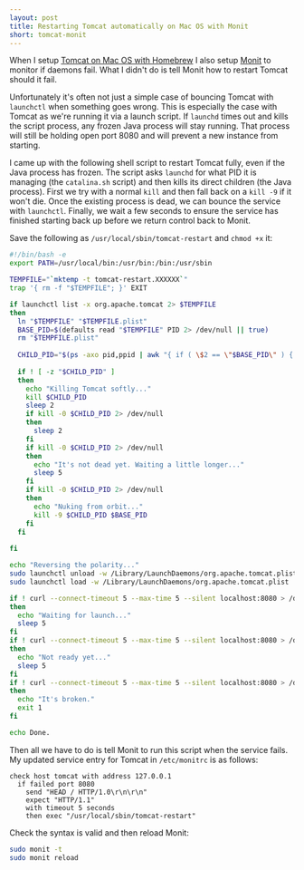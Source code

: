 ```yaml
---
layout: post
title: Restarting Tomcat automatically on Mac OS with Monit
short: tomcat-monit
---
```


When I setup [Tomcat on Mac OS with Homebrew](/posts/mac-os-rails-server#tomcat) I also setup [Monit](/posts/mac-os-rails-server#monit) to monitor if daemons fail. What I didn't do is tell Monit how to restart Tomcat should it fail.

Unfortunately it's often not just a simple case of bouncing Tomcat with `launchctl` when something goes wrong. This is especially the case with Tomcat as we're running it via a launch script. If `launchd` times out and kills the script process, any frozen Java process will stay running. That process will still be holding open port 8080 and will prevent a new instance from starting.

I came up with the following shell script to restart Tomcat fully, even if the Java process has frozen. The script asks `launchd` for what PID it is managing (the `catalina.sh` script) and then kills its direct children (the Java process). First we try with a normal `kill` and then fall back on a `kill -9` if it won't die. Once the existing process is dead, we can bounce the service with `launchctl`. Finally, we wait a few seconds to ensure the service has finished starting back up before we return control back to Monit.

Save the following as `/usr/local/sbin/tomcat-restart` and `chmod +x` it:

``` bash
#!/bin/bash -e
export PATH=/usr/local/bin:/usr/bin:/bin:/usr/sbin

TEMPFILE="`mktemp -t tomcat-restart.XXXXXX`"
trap '{ rm -f "$TEMPFILE"; }' EXIT

if launchctl list -x org.apache.tomcat 2> $TEMPFILE
then
  ln "$TEMPFILE" "$TEMPFILE.plist"
  BASE_PID=$(defaults read "$TEMPFILE" PID 2> /dev/null || true)
  rm "$TEMPFILE.plist"
  
  CHILD_PID="$(ps -axo pid,ppid | awk "{ if ( \$2 == \"$BASE_PID\" ) { print \$1 }}")"
  
  if ! [ -z "$CHILD_PID" ]
  then
    echo "Killing Tomcat softly..."
    kill $CHILD_PID
    sleep 2
    if kill -0 $CHILD_PID 2> /dev/null
    then
      sleep 2
    fi
    if kill -0 $CHILD_PID 2> /dev/null
    then
      echo "It's not dead yet. Waiting a little longer..."
      sleep 5
    fi
    if kill -0 $CHILD_PID 2> /dev/null
    then
      echo "Nuking from orbit..."
      kill -9 $CHILD_PID $BASE_PID
    fi
  fi
  
fi

echo "Reversing the polarity..."
sudo launchctl unload -w /Library/LaunchDaemons/org.apache.tomcat.plist || echo "It's dead Jim."
sudo launchctl load -w /Library/LaunchDaemons/org.apache.tomcat.plist || echo "I can't revive it."

if ! curl --connect-timeout 5 --max-time 5 --silent localhost:8080 > /dev/null
then
  echo "Waiting for launch..."
  sleep 5
fi
if ! curl --connect-timeout 5 --max-time 5 --silent localhost:8080 > /dev/null
then
  echo "Not ready yet..."
  sleep 5
fi
if ! curl --connect-timeout 5 --max-time 5 --silent localhost:8080 > /dev/null
then
  echo "It's broken."
  exit 1
fi

echo Done.
```

Then all we have to do is tell Monit to run this script when the service fails. My updated service entry for Tomcat in `/etc/monitrc` is as follows:

```
check host tomcat with address 127.0.0.1
  if failed port 8080
    send "HEAD / HTTP/1.0\r\n\r\n"
    expect "HTTP/1.1"
    with timeout 5 seconds
    then exec "/usr/local/sbin/tomcat-restart"
```

Check the syntax is valid and then reload Monit:

``` bash
sudo monit -t
sudo monit reload
```
